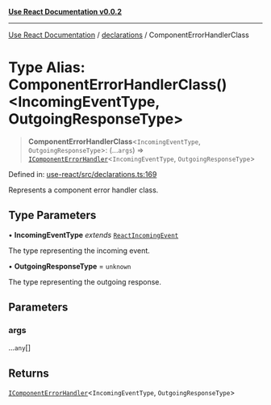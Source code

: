 [**Use React Documentation v0.0.2**](../../README.md)

***

[Use React Documentation](../../modules.md) / [declarations](../README.md) / ComponentErrorHandlerClass

# Type Alias: ComponentErrorHandlerClass()\<IncomingEventType, OutgoingResponseType\>

> **ComponentErrorHandlerClass**\<`IncomingEventType`, `OutgoingResponseType`\>: (...`args`) => [`IComponentErrorHandler`](../interfaces/IComponentErrorHandler.md)\<`IncomingEventType`, `OutgoingResponseType`\>

Defined in: [use-react/src/declarations.ts:169](https://github.com/stonemjs/use-react/blob/50c96852bd65a75b7f2a00786393fb0c90af6da8/src/declarations.ts#L169)

Represents a component error handler class.

## Type Parameters

• **IncomingEventType** *extends* [`ReactIncomingEvent`](ReactIncomingEvent.md)

The type representing the incoming event.

• **OutgoingResponseType** = `unknown`

The type representing the outgoing response.

## Parameters

### args

...`any`[]

## Returns

[`IComponentErrorHandler`](../interfaces/IComponentErrorHandler.md)\<`IncomingEventType`, `OutgoingResponseType`\>
